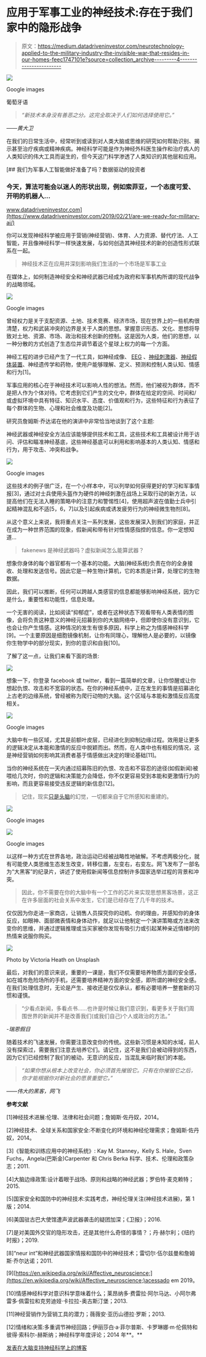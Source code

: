 # 应用于军事工业的神经技术:存在于我们家中的隐形战争

> 原文：<https://medium.datadriveninvestor.com/neurotechnology-applied-to-the-military-industry-the-invisible-war-that-resides-in-our-homes-feec1747101e?source=collection_archive---------4----------------------->

![](img/f309ce363acf05e8a1874ee2db7d43b8.png)

Google images

葡萄牙语

> *“新技术本身没有善恶之分。这完全取决于人们如何选择使用它。”*

*——黄大卫*

在我们的日常生活中，经常听到或读到对人类大脑或思维的研究如何帮助识别、揭示甚至治疗疾病或精神疾病。神经科学可能是作为神经外科医生操作和治疗病人的人类知识的伟大工具而诞生的，但今天这门科学渗透了人类知识的其他层和应用。

[](https://www.datadriveninvestor.com/2019/02/21/are-we-ready-for-military-ai/) [## 我们为军事人工智能做好准备了吗？数据驱动的投资者

### 今天，算法可能会以迷人的形状出现，例如索菲亚，一个态度可爱、开明的机器人…

www.datadriveninvestor.com](https://www.datadriveninvestor.com/2019/02/21/are-we-ready-for-military-ai/) 

你可以发现神经科学被应用于营销(神经营销)、体育、人力资源、替代疗法、人工智能，并且像神经科学一样快速发展，与如何创造其神经技术的新的创造性形式联系在一起。

> 神经技术正在应用并深刻影响我们生活的一个市场是军事工业

在媒体上，如何制造神经安全和神经武器已经成为政府和军事机构所谓的现代战争的战略领域。

![](img/661c00b9a5c69cb91fbfb9ae8b15fcac.png)

Google images

曾经权力是关于支配资源、土地、技术竞赛、经济市场，现在世界上的一些机构很清楚，权力和武装冲突的边界是关于人类的思想。掌握意识形态、文化、思想将导致对土地、资源、市场、政治和技术创新的控制。这是因为人类，他们的思想，以一种分散的方式创造了生态位并调节着这个星球上权力的每一个方面。

神经工程的进步已经产生了一代工具，如神经成像、 [EEG](https://www.brainlatam.com/products/eeg) 、[神经刺激器](https://www.brainlatam.com/products/brain-stimulation)、[神经假体装置](https://www.brainlatam.com/products/response-devices)、神经遗传学和药物，使用户能够理解、定义、预测和控制人类认知、情感和行为[1]。

军事应用的核心在于神经技术可以影响人性的想法。然而，他们被视为群体，而不是把人作为个体对待。它考虑到它们产生的文化中，群体在给定的空间、时间和/或虚拟环境中具有特征、知识水平、态度、价值观和行为，这些特征和行为表征了每个群体的生物、心理和社会维度及功能[2]。

研究员詹姆斯·乔达诺在他的演讲中非常恰当地谈到了这个主题:

神经武器或神经安全方法应该能够提供技术和工具，这些技术和工具被设计用于访问、评估和瞄准神经基底，这些神经基底可以利用和影响基本的人类认知、情感和行为，用于攻击、冲突和战争。

![](img/affb03b2a4a0751669f732e86ab1d95d.png)

Google images

这些技术的例子很广泛，在一个小样本中，可以列举如何获得更好的学习和军事情报[3]，通过对士兵使用头盔作为硬件的神经刺激在战场上采取行动的新方法，以提高他们在无法入睡的策略中的注意力和警惕性[4]，使用超声波在值勤士兵中引起精神混乱和不适[5，6，7]以及引起疾病或诱发疲劳行为的神经微生物剂[8]。

从这个意义上来说，我将重点关注一系列发展，这些发展深入到我们的家庭，并正在成为一种世界范围的现象，假新闻和带有针对性情感指控的信息。你一定想知道…

> fakenews 是神经武器吗？虚拟新闻怎么能算武器？

想象你身体的每个器官都有一个基本的功能。大脑(神经系统)负责在你的全身接收、处理和发送信号。因此它是一种生物计算机，它的本质是计算，处理它的生物数据。

因此，我们可以推断，任何可以跨越人类感官的信息都能够影响神经系统，因为它是什么，重要性和功能性，信息处理。

一个无害的阅读，比如阅读“抑郁症”，或者在这种状态下观看带有人类表情的图像，会将负责这种意义的神经元招募到你的大脑网络中，但即使你没有意识到，它也会让你产生情感。这种情况的发生有很多原因，科学上称之为情感神经科学[9]。一个主要原因是细胞镜像机制，让你有同理心，理解他人是必要的，以镜像你生物学中的部分现实，到你的意识和自我[10]。

了解了这一点，让我们来看下面的场景:

![](img/fc4b9925d9b3cdf3b4c4d30953cd5050.png)

想象一下，你登录 facebook 或 twitter，看到一篇简单的文章，让你惊醒或让你想起仇恨、攻击和不宽容的状态。在你的神经系统中，正在发生的事情是招募进化上古老的边缘系统，曾经被称为爬行动物的大脑。这个区域与本能和激情反应高度相关。

![](img/7232c3bdfac17a42917899d7a9769806.png)

Google images

大脑中有一些区域，尤其是前额叶皮层，已经进化到抑制边缘过程。效用是让更多的逻辑决定从本能和激情的反应中脱颖而出。然而，在人类中也有相反的情况，这是神经营销如何影响其消费者基于情感做出决定的理论基础[11]。

当你的神经系统在一天内通过招募陈旧的仇恨、攻击和不容忍的途径(如假新闻)被喂给几次时，你的逻辑和决策能力会降低，你不仅更容易受到本能和更激情行为的影响，而且更容易接受违反逻辑的新信息[12]。

> 记住，现实[只是头脑](https://medium.com/datadriveninvestor/we-human-machines-hallucinate-our-reality-in-diluted-states-of-consciousness-90a15e94834d?source=friends_link&sk=dbd35bd809def5b8b5ba529be3db305c)的幻觉，一切都来自于它所感知和重建的。

![](img/5ad2a965142e6dc8d03235b5624cbfb2.png)

Google images

![](img/abb5c222b890c95b80d4c8fed2af0917.png)

Google images

以这样一种方式在世界各地，政治运动已经被战略性地破解。不考虑两极分化，就有可能使人类思维生态发生改变，转移位置，左变右，右变左。网飞发布了一部名为“大黑客”的纪录片，讲述了使用假新闻等信息控制许多国家选举过程的背景和冲突。

> 因此，你不需要在你的大脑中有一个工作的芯片来实现思想黑客场景，这正在许多层面的社会关系中发生，它们是已经存在了几千年的技术。

仅仅因为你走进一家商店，让销售人员探究你的动机、你的理由，并感知你的身体反应，如眼神、面部微表情和身体动作，就足以让他制定一个演讲策略或方法来改变你的思维，并通过逻辑推理或当买家被你发现有吸引力或引起某种亲近情绪时的热情来说服你购买。

![](img/ab23e1e95e78be5fde37c9d8fae5b4aa.png)

Photo by Victoria Heath on Unsplash

最后，对我们的意识来说，重要的一课是，我们不仅需要培养物质方面的安全感，如在城市危险场所的手机，还需要培养精神方面的安全感，即所谓的神经安全感。在我们处理信息时，无论是产生、接收还是仅仅承认，都有必要培养一整套新的习惯和谨慎。

> “少看点新闻，多看点书……也许是时候让我们意识到，看更多关于我们周围世界的新闻并不是改善我们(或我们自己)个人或政治的方法。”

*-瑞恩假日*

随着技术的飞速发展，你需要注意改变你的传统。这些新习惯是未知的水域，前人没有探索过，需要我们注意去培养它们。请记住，这不是我们会被动得到的东西，因为它们已经控制了我们的被动，无意识的反应，当混乱来临时我们的本能。

> *“如果你想从根本上改变社会，你必须首先摧毁它。只有在你摧毁它之后，你才能根据你对新社会的愿景重塑它。”*

——*伟大的黑客，网飞*

**参考文献**

[1]神经技术进展:伦理、法律和社会问题；詹姆斯·佐丹奴，2014。

[2]神经技术、全球关系和国家安全:不断变化的环境和神经伦理需求；詹姆斯·佐丹奴，2014。

[3]《智能和训练应用中的神经系统》: Kay M. Stanney，Kelly S. Hale，Sven Fuchs，Angela(巴斯金)Carpenter 和 Chris Berka 科学、技术、伦理和政策杂志；2011.

[4]大脑边缘政策:设计着眼于战场、原则和战略的神经武器；罗伯特·麦克赖特；2015.

[5]国家安全和国防中的神经技术:实践考虑，神经伦理关注(神经技术进展)，第 1 版；2014.

[6]美国驻古巴大使馆遭声波武器袭击的疑团加深；《卫报》；2016.

[7]是对美国外交官的隐形攻击，还是其他什么奇怪的事情？；丹·赫尔利；《纽约时报》；2019.

[8]“neur int”和神经武器国家情报和国防中的神经技术；雷切尔·伍尔兹曼和詹姆斯·乔尔达诺；2011.

[9][https://en.wikipedia.org/wiki/Affective_neuroscience;](https://en.wikipedia.org/wiki/Affective_neuroscience;)acessado em 2019。

[10]情感神经科学对意识科学意味着什么；莱昂纳多·费雷拉·阿尔马达、小阿尔弗雷多·佩雷拉和克劳迪娅·卡拉拉-奥古斯汀堡；2013.

[11]神经营销作为营销工具的潜力；薇薇安·亚历山德拉·罗斯；2013.

[12]情绪和决策:多重调节神经回路；伊丽莎白·a·菲尔普斯、卡罗琳娜·m·伦佩特和彼得·索科尔-赫斯纳；神经科学年度评论；2014 年**。**

[发表在大脑支持神经科学上的博客](https://www.brainlatam.com/blog/neurotechnology-applied-to-the-military-industry-the-invisible-war-that-resides-in-our-homes-698)